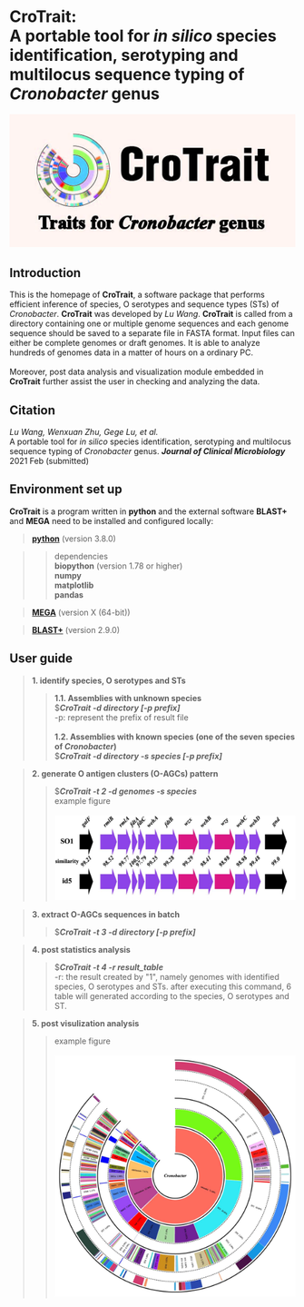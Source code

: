 # **CroTrait:**<br>A portable tool for *in silico* species identification, serotyping and multilocus sequence typing of *Cronobacter* genus
![icon](assist/icon.jpg)

## Introduction

This is the homepage of **CroTrait**, a software package that performs efficient inference of species, O serotypes and sequence types (STs) of *Cronobacter*. **CroTrait** was developed by *Lu Wang*. **CroTrait** is called from a directory containing one or multiple genome sequences and each genome sequence should be saved to a separate file in FASTA format. Input files can either be complete genomes or draft genomes. It is able to analyze hundreds of genomes data in a matter of hours on a ordinary PC. <br><br>
Moreover, post data analysis and visualization module embedded in **CroTrait** further assist the user in checking and analyzing the data.

## Citation
*Lu Wang, Wenxuan Zhu, Gege Lu, et al.* <br>
A portable tool for *in silico* species identification, serotyping and multilocus sequence typing of *Cronobacter* genus.
***Journal of Clinical Microbiology*** 2021 Feb (submitted)

## Environment set up
**CroTrait** is a program written in **python** and the external software **BLAST+** and **MEGA** need to be installed and configured locally:<br>

>**[python](https://www.python.org/)** (version 3.8.0) <br>

>> dependencies <br>
>> **biopython** (version 1.78 or higher) <br>
>> **numpy** <br>
>> **matplotlib** <br>
>> **pandas** <br>

>**[MEGA](https://www.megasoftware.net/)** (version X (64-bit))<br>

>**[BLAST+](https://blast.ncbi.nlm.nih.gov/)** (version 2.9.0)<br>

## User guide
>**1. identify species, O serotypes and STs**<br>
>>**1.1. Assemblies with unknown species**<br>
>>$***CroTrait -d directory [-p prefix]*** <br>
>>-p: represent the prefix of result file <br><br>
>>**1.2. Assemblies with known species (one of the seven species of *Cronobacter*)**<br>
>>$***CroTrait -d directory -s species [-p prefix]*** <br>

>**2. generate O antigen clusters (O-AGCs) pattern**<br>
>>$***CroTrait -t 2 -d genomes -s species***<br>
>>  example figure<br><br>
![icon](assist/icon1.jpg)

>**3. extract O-AGCs sequences in batch**<br>
>>$***CroTrait -t 3 -d directory [-p prefix]*** <br>

>**4. post statistics analysis**<br>
>>$***CroTrait -t 4 -r result_table*** <br>
>> -r: the result created by "1", namely genomes with identified species, O serotypes and STs.
>> after executing this command, 6 table will generated according to the species, O serotypes and ST.

>**5. post visulization analysis**<br>
>>  example figure<br><br>
![icon](assist/icon2.jpg)






